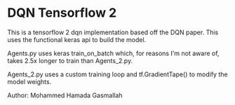 # DQN Tensorflow 2

This is a tensorflow 2 dqn implementation based off the DQN paper. This uses the functional keras api to build the model. 

Agents.py uses keras train\_on\_batch which, for reasons I'm not aware of, takes 2.5x longer to train than Agents\_2.py.

Agents\_2.py uses a custom training loop and tf.GradientTape() to modify the model weights.





Author: Mohammed Hamada Gasmallah
